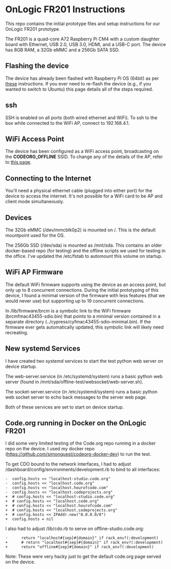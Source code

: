 # OnLogic FR201 Instructions

This repo contains the initial prototype files and setup instructions for our OnLogic FR201 prototype.

The FR201 is a quad-core A72 Raspberry Pi CM4 with a custom daughter board with Ethernet, USB 2.0, USB 3.0, HDMI, and a USB-C port. The device has 8GB RAM, a 32Gb eMMC and a 256Gb SATA SSD.

## Flashing the device

The device has already been flashed with Raspberry Pi OS (64bit) as per [these](https://support.onlogic.com/documentation/factor/) instructions. If you ever need to re-flash the device (e.g., if you wanted to switch to Ubuntu) this page details all of the steps required.

## ssh

SSH is enabled on all ports (both wired ethernet and WiFi). To ssh to the box while connected to the WiFi AP, connect to 192.168.4.1.

## WiFi Access Point

The device has been configured as a WiFi access point, broadcasting on the **CODEORG_OFFLINE** SSID. To change any of the details of the AP, refer to [this page](./WIFI_AP.md).

## Connecting to the Internet

You'll need a physical ethernet cable (plugged into either port) for the device to access the internet. It's not possible for a WiFi card to be AP and client mode simultaneously.

## Devices

The 32Gb eMMC (/dev/mmcblk0p2) is mounted on /. This is the default mountpoint used for the OS.

The 256Gb SSD (/dev/sda) is mounted as /mnt/sda. This contains an older docker-based repo (for testing) and the offline scripts we used for testing in the office. I've updated the /etc/fstab to automount this volume on startup.

## WiFi AP Firmware

The default WiFi firmware supports using the device as an access point, but only up to 8 concurrent connections. During the initial prototyping of this device, I found a minimal version of the firmware with less features (that we would never use) but supporting up to 19 concurrent connections.

In /lib/firmware/brcm is a symbolic link to the WiFi firmware (brcmfmac43455-sdio.bin) that points to a minimal version contained in a separate directory (../cypress/cyfmac43455-sdio-minimal.bin). If the firmware ever gets automatically updated, this symbolic link will likely need recreating.

## New systemd Services

I have created two systemd services to start the test python web server on device startup.

The web-server.service (in /etc/systemd/system) runs a basic python web server (found in /mnt/sda/offline-test/websocket/web-server.sh).

The socket-server.service (in /etc/systemd/system) runs a basic python web socket server to echo back messages to the server web page.

Both of these services are set to start on device startup.

## Code.org running in Docker on the OnLogic FR201

I did some very limited testing of the Code.org repo running in a docker repo on the device. I used my docker repo (https://github.com/simonguest/codeorg-docker-dev) to run the test.

To get CDO bound to the network interfaces, I had to adjust /dashboard/config/environments/development.rb to bind to all interfaces:

```
-  config.hosts << "localhost-studio.code.org"
-  config.hosts << "localhost.code.org"
-  config.hosts << "localhost.hourofcode.com"
-  config.hosts << "localhost.codeprojects.org"
+  # config.hosts << "localhost-studio.code.org"
+  # config.hosts << "localhost.code.org"
+  # config.hosts << "localhost.hourofcode.com"
+  # config.hosts << "localhost.codeprojects.org"
+  # config.hosts << IPAddr.new("0.0.0.0/0")
+  config.hosts = nil
```

I also had to adjust /lib/cdo.rb to serve on offline-studio.code.org:

```
-      return "localhost#{sep}#{domain}" if rack_env?(:development)
+      # return "localhost#{sep}#{domain}" if rack_env?(:development)
+      return "offline#{sep}#{domain}" if rack_env?(:development)
```

Note: These were very hacky just to get the default code.org page served on the device.

